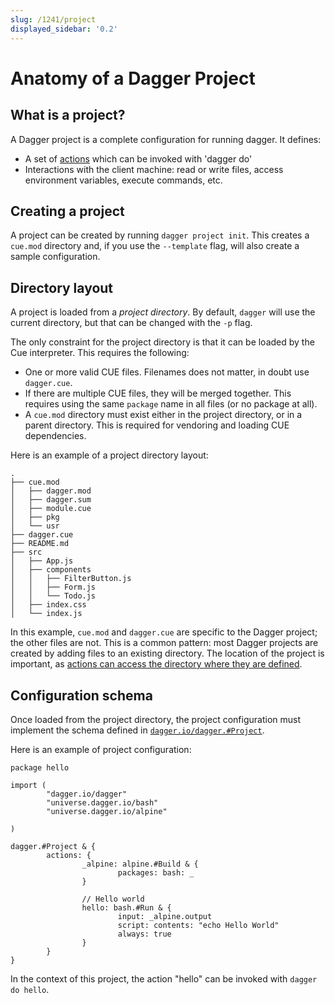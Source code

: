 ```yaml
---
slug: /1241/project
displayed_sidebar: '0.2'
---
```


# Anatomy of a Dagger Project

## What is a project?

A Dagger project is a complete configuration for running dagger. It defines:

* A set of [actions](https://docs.dagger.io/1221/action) which can be invoked with 'dagger do'
* Interactions with the client machine: read or write files, access environment variables, execute commands, etc.

## Creating a project

A project can be created by running `dagger project init`. This creates a `cue.mod` directory and, if you use the `--template`
flag, will also create a sample configuration.

## Directory layout

A project is loaded from a *project directory*. By default, `dagger` will use the current directory, but that can be changed with the `-p` flag.

The only constraint for the project directory is that it can be loaded by the Cue interpreter. This requires the following:

* One or more valid CUE files. Filenames does not matter, in doubt use `dagger.cue`.
* If there are multiple CUE files, they will be merged together. This requires using the same `package` name in all files (or no package at all).
* A `cue.mod` directory must exist either in the project directory, or in a parent directory. This is required for vendoring and loading CUE dependencies.

Here is an example of a project directory layout:

```shell
.
├── cue.mod
│   ├── dagger.mod
│   ├── dagger.sum
│   ├── module.cue
│   ├── pkg
│   └── usr
├── dagger.cue
├── README.md
├── src
│   ├── App.js
│   ├── components
│   │   ├── FilterButton.js
│   │   ├── Form.js
│   │   └── Todo.js
│   ├── index.css
│   └── index.js
```

In this example, `cue.mod` and `dagger.cue` are specific to the Dagger project; the other files are not.
This is a common pattern: most Dagger projects are created by adding files to an existing directory.
The location of the project is important, as [actions can access the directory where they are defined](https://docs.dagger.io/1240/core-source).

## Configuration schema

Once loaded from the project directory, the project configuration must implement
the schema defined in [`dagger.io/dagger.#Project`](https://github.com/dagger/dagger/blob/main/pkg/dagger.io/dagger/project.cue#L4-L48).

Here is an example of project configuration:

```cue
package hello

import (
        "dagger.io/dagger"
        "universe.dagger.io/bash"
        "universe.dagger.io/alpine"

)

dagger.#Project & {
        actions: {
                _alpine: alpine.#Build & {
                        packages: bash: _
                }

                // Hello world
                hello: bash.#Run & {
                        input: _alpine.output
                        script: contents: "echo Hello World"
                        always: true
                }
        }
}
```

In the context of this project, the action "hello" can be invoked with `dagger do hello`.
